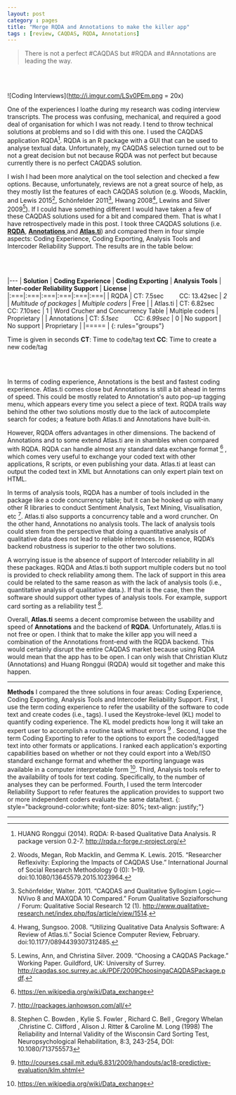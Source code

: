 ```yaml
---
layout: post
category : pages
title: "Merge RQDA and Annotations to make the killer app"
tags : [review, CAQDAS, RQDA, Annotations]
---
```





> There is not a perfect #CAQDAS but #RQDA and #Annotations are leading the way.

<br><br>  

![Coding Interviews](http://i.imgur.com/LSv0PEm.png = 20x)

One of the experiences I loathe during my research was coding interview transcripts. The process was confusing, mechanical, and required a good deal of organisation for which I was not ready. I tend to throw technical solutions at problems and so I did with this one. I used the CAQDAS application RQDA[^rqda]. RQDA is an R package with a GUI that can be used to analyse textual data.  Unfortunately, my CAQDAS selection turned out to be not a great decision but not because RQDA was not perfect but because currently there is no perfect CAQDAS solution.

I wish I had been more analytical on the tool selection and checked a few options. Because, unfortunately, reviews are not a great source of help, as they mostly list the features of each CAQDAS solution (e.g. Woods, Macklin, and Lewis 2015[^woods], Schönfelder 2011[^scho], Hwang 2008[^hwang], Lewins and Silver 2009[^lewis]). If I could have something different I would have taken a few of these CAQDAS solutions used for a bit and compared them. That is what I have retrospectively made in this post. I took three CAQDAS solutions (i.e. [**RQDA**](http://rqda.r-forge.r-project.org/), [**Annotations** ](http://www.annotationsapp.com/)and [**Atlas.ti**](http://atlasti.com/)) and compared them in four simple aspects: Coding Experience, Coding Exporting, Analysis Tools and Intercoder Reliability Support. The results are in the table below:

<br><br>    

|---
| **Solution** | **Coding Experience** | **Coding Exporting** | **Analysis Tools** | **Inter-coder Reliability Support** | **License** |
|:===|:===|:===|:===|:===|:===|
| RQDA | CT:  7.5sec &nbsp; &nbsp;  &nbsp; &nbsp;  CC: 13.42sec | *2* | *Multitude of packages* | *Multiple coders* | Free |
| Atlas.ti | CT:  6.82sec  &nbsp; &nbsp;  &nbsp; &nbsp;  CC: 7.10sec | 1 | Word Crucher and Concurrency Table  | Multiple coders | Proprietary |
| Annotations | CT:  *5.1sec*  &nbsp; &nbsp;  &nbsp; &nbsp;   CC:  *6.99sec* | 0 | No support | No support | Proprietary |
|=====
|
{: rules="groups"}

Time is   given in seconds
**CT**: Time   to code/tag text
**CC**: Time   to create a new code/tag


<br><br>


In terms of coding experience, Annotations is the best and fastest coding experience. Atlas.ti comes close but Annotations is still a bit ahead in terms of speed. This could be mostly related to Annotation's auto pop-up tagging menu, which appears every time you select a piece of text. RQDA trails way behind the other two solutions mostly due to the lack of autocomplete search for codes; a feature both Atlas.ti and Annotations have built-in.

However, RQDA offers advantages in other dimensions. The backend of Annotations and to some extend Atlas.ti are in shambles when compared with RQDA. RQDA can handle almost any standard data exchange format [^formats] , which comes very useful to exchange your coded text with other applications, R scripts, or even publishing your data. Atlas.ti at least can output the coded text in XML but Annotations can only expert plain text on HTML.

In terms of analysis tools, RQDA has a number of tools included in the package like a code concurrency table; but it can be hooked up with many other R libraries to conduct Sentiment Analysis, Text Mining, Visualisation, etc [^rpack]. Atlas.ti also supports a concurrency table and a word cruncher. On the other hand, Annotations no analysis tools. The lack of analysis tools could stem from the perspective that doing a quantitative analysis of qualitative data does not lead to reliable inferences. In essence, RQDA’s backend robustness is superior to the other two solutions.

A worrying issue is the absence of support of Intercoder reliability in all these packages. RQDA and Atlas.ti both support multiple coders but no tool is provided to check reliability among them. The lack of support in this area could be related to the same reason as with the lack of analysis tools (i.e., quantitative analysis of qualitative data.). If that is the case, then the software should support other types of analysis tools. For example, support card sorting as a reliability test [^cards].

Overall, **Atlas.ti** seems a decent compromise between the usability and speed of **Annotations** and the backend of **RQDA**. Unfortunately, Atlas.ti is not free or open. I think that to make the killer app you will need a combination of the Annotations front-end with the RQDA backend. This would certainly disrupt the entire CAQDAS market because using RQDA would mean that the app has to be open. I can only wish that Christian Klutz (Annotations) and Huang Ronggui (RQDA) would sit together and make this happen.


-------


**Methods**
I compared the three solutions in four areas: Coding Experience, Coding Exporting, Analysis Tools and Intercoder Reliability Support. First, I use the term coding experience to refer the usability of the software to code text and create codes (i.e., tags). I used the Keystroke-level (KL) model to quantify coding experience. The KL model predicts how long it will take an expert user to accomplish a routine task without errors [^klm] . Second, I use the term Coding Exporting to refer to the options to export the coded/tagged text into other formats or applications. I ranked each application's exporting capabilities based on whether or not they could export into a Web/ISO standard exchange format and whether the exporting language was available in a computer interpretable form [^formats]. Third, Analysis tools refer to the availability of tools for text coding. Specifically, to the number of analyses they can be performed. Fourth, I used the term Intercoder Reliability Support to refer features the application provides to support two or more independent coders  evaluate the same data/text.
{: style="background-color:white; font-size: 80%; text-align: justify;"}


-----------

[^woods]:  Woods, Megan, Rob Macklin, and Gemma K. Lewis. 2015. “Researcher Reflexivity: Exploring the Impacts of CAQDAS Use.” International Journal of Social Research Methodology 0 (0): 1–19. doi:10.1080/13645579.2015.1023964.
[^klm]:http://courses.csail.mit.edu/6.831/2009/handouts/ac18-predictive-evaluation/klm.shtml
[^hwang]: Hwang, Sungsoo. 2008. “Utilizing Qualitative Data Analysis Software: A Review of Atlas.ti.” Social Science Computer Review, February. doi:10.1177/0894439307312485.
[^lewis]: Lewins, Ann, and Christina Silver. 2009. “Choosing a CAQDAS Package.” Working Paper. Guildford, UK: University of Surrey. http://caqdas.soc.surrey.ac.uk/PDF/2009ChoosingaCAQDASPackage.pdf.
[^scho]: Schönfelder, Walter. 2011. “CAQDAS and Qualitative Syllogism Logic—NVivo 8 and MAXQDA 10 Compared.” Forum Qualitative Sozialforschung / Forum: Qualitative Social Research 12 (1). http://www.qualitative-research.net/index.php/fqs/article/view/1514.
[^rqda]: HUANG Ronggui (2014). RQDA: R-based Qualitative Data Analysis. R package version 0.2-7. http://rqda.r-forge.r-project.org/
[^cards]: Stephen C. Bowden , Kylie S. Fowler , Richard C. Bell , Gregory Whelan ,Christine C. Clifford , Alison J. Ritter & Caroline M. Long (1998) The Reliability and Internal Validity of the Wisconsin Card Sorting Test, Neuropsychological Rehabilitation, 8:3, 243-254, DOI: 10.1080/713755573
[^formats]: https://en.wikipedia.org/wiki/Data_exchange
[^rpack]: http://rpackages.ianhowson.com/all/
